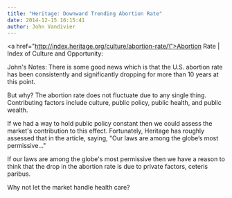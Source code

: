 ```yaml
---
title: "Heritage: Downward Trending Abortion Rate"
date: 2014-12-15 16:15:41
author: John Vandivier
---
```




<a href=\"http://index.heritage.org/culture/abortion-rate/\">Abortion Rate | Index of Culture and Opportunity:</a>

John's Notes: There is some good news which is that the U.S. abortion rate has been consistently and significantly dropping for more than 10 years at this point.

But why? The abortion rate does not fluctuate due to any single thing. Contributing factors include culture, public policy, public health, and public wealth.

If we had a way to hold public policy constant then we could assess the market's contribution to this effect. Fortunately, Heritage has roughly assessed that in the article, saying, \"Our laws are among the globe’s most permissive...\"

If our laws are among the globe's most permissive then we have a reason to think that the drop in the abortion rate is due to private factors, ceteris paribus.

Why not let the market handle health care?